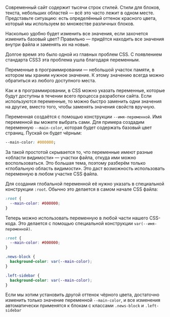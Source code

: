 Современный сайт содержит тысячи строк стилей. Стили для блоков, текста, небольших областей — всё это часто лежит в одном месте. Представьте ситуацию:  есть определённый оттенок красного цвета, который мы используем во множестве различных блоков.

Насколько удобно будет изменить все значения, если захочется изменить базовый цвет? Правильно — придётся находить все значения внутри файла и заменять их на новые.

Долгое время это было одной из главных проблем CSS. С появлением стандарта CSS3 эта проблема ушла благодаря переменным.

Переменные в программировании — небольшой участок памяти, в котором мы храним нужное значение. К этому значению всегда можно обратиться из любого доступного места.

Как и в программировании, в CSS можно указать переменные, которые будут доступны в течении всего процесса разработки сайта. Если используются переменные, то можно быстро заменить одни значения на другие, вместо того, чтобы заменять значения свойств вручную.

Переменная создаётся с помощью конструкции `--имя-переменной`. Имя переменной вы можете выбрать сами. Для примера создадим переменную `--main-color`, которая будет содержать базовый цвет страниц. Пускай он будет чёрным:

```css
--main-color: #000000;
```

За такой простотой скрывается то, что переменные имеют разные «области видимости» — участки файла, откуда ими можно воспользоваться. Это большая тема, поэтому разберём только «глобальную область видимости». Это даст возможность использовать переменную в любом участке CSS файла.

Для создания глобальной переменной её нужно указать в специальной конструкции `:root`. Обычно это делается в самом начале CSS файла:

```css
:root {
  --main-color: #000000;
}
```

Теперь можно использовать переменную в любой части нашего CSS-кода. Это делается с помощью специальной конструкции `var(--имя-переменной)`.

```css
:root {
  --main-color: #000000;
}

.news-block {
  background-color: var(--main-color);
}

.left-sidebar {
  background-color: var(--main-color);
}
```

Если мы хотим установить другой оттенок чёрного цвета, достаточно изменить только значение переменной `--main-color`, и все изменения автоматически применятся к блокам с классами `.news-block` и `.left-sidebar`
